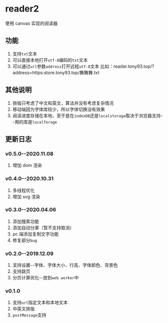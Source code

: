 # reader2
使用 canvas 实现的阅读器

## 功能
1. 支持`txt`文本
2. 可以直接本地打开`utf-8`编码的`txt`文本
3. 可以通过`url`参数`address`打开远程`utf-8`文本
    比如：reader.tony93.top/?address=https:store.tony93.top/舞舞舞.txt

## 其他说明
1. 排版只考虑了中文和英文，算法并没有考虑复杂情况
2. 移动端因为字体库较少，所以字体切换没有效果
3. 阅读进度存储在本地，至于是在`indexDB`还是`localstorage`取决于浏览器支持--用的库是`localforage`

## 更新日志
### v0.5.0--2020.11.08
1. 增加 dom 渲染

### v0.4.0--2020.10.31
1. 多线程优化
2. 增加 svg 渲染

### v0.3.0--2020.04.06
1. 添加搜索功能
2. 添加自动分章（暂不支持取消）
3. pc 端添加复制文字功能
4. 修复部分`bug`

### v0.2.0--2019.12.09
1. 支持设置--字体、字体大小、行高、字体颜色、背景色
2. 支持跳页
3. 分页计算优化--放到`web worker`中

### v0.1.0
1. 支持`url`指定文本和本地文本
2. 中英文排版
3. `postMessage`支持